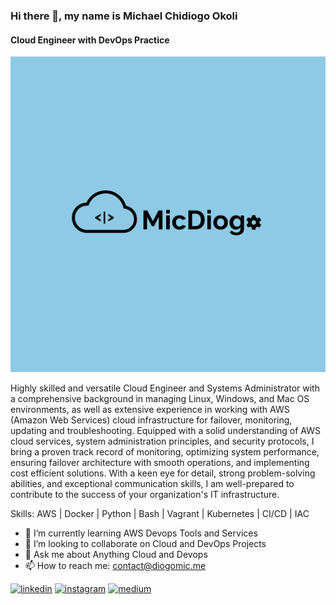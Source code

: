 ### Hi there 👋, my name is Michael Chidiogo Okoli
#### Cloud Engineer with DevOps Practice
![Cloud Engineer with DevOps Practice](https://github.com/DiogoMic/DiogoMic/blob/main/assets/Blue%20copy%20edit.png)

Highly skilled and versatile Cloud Engineer and Systems Administrator with a comprehensive background in managing Linux, Windows, and Mac OS environments, as well as extensive experience in working with AWS (Amazon Web Services) cloud infrastructure for failover, monitoring, updating and troubleshooting. Equipped with a solid understanding of AWS cloud services, system administration principles, and security protocols, I bring a proven track record of monitoring, optimizing system performance, ensuring failover architecture with smooth operations, and implementing cost efficient solutions. With a keen eye for detail, strong problem-solving abilities, and exceptional communication skills, I am well-prepared to contribute to the success of your organization's IT infrastructure.

Skills: AWS | Docker | Python | Bash | Vagrant | Kubernetes | CI/CD | IAC 

- 🌱 I’m currently learning AWS Devops Tools and Services 
- 👯 I’m looking to collaborate on Cloud and DevOps Projects 
- 💬 Ask me about Anything Cloud and Devops 
- 📫 How to reach me: contact@diogomic.me 


[<img src='https://cdn.jsdelivr.net/npm/simple-icons@3.0.1/icons/linkedin.svg' alt='linkedin' height='40'>](https://www.linkedin.com/in/okoli-michael-891b46153/)  [<img src='https://cdn.jsdelivr.net/npm/simple-icons@3.0.1/icons/instagram.svg' alt='instagram' height='40'>](https://www.instagram.com/Diogo.Mic/)  [<img src='https://cdn.jsdelivr.net/npm/simple-icons@3.0.1/icons/medium.svg' alt='medium' height='40'>](https://medium.com/@MicDiogo)  

